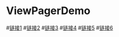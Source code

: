 # ViewPagerDemo
#[链接1](https://github.com/aurelhubert/ahbottomnavigation "悬停显示")
#[链接2](https://github.com/aurelhubert/ahbottomnavigation "悬停显示")
#[链接3](https://github.com/armcha/LuseenBottomNavigation "悬停显示")
#[链接4](https://github.com/DevLight-Mobile-Agency/NavigationTabBar "悬停显示")
#[链接5](https://github.com/tyzlmjj/PagerBottomTabStrip "悬停显示")
#[链接6](https://github.com/Ashok-Varma/BottomNavigation "悬停显示")